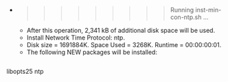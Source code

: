 * >>>>>>>>> Running inst-min-con-ntp.sh ...
  * After this operation, 2,341 kB of additional disk space will be used.
  * Install Network Time Protocol: ntp.
  * Disk size = 1691884K. Space Used = 3268K. Runtime = 00:00:00:01.
  * The following NEW packages will be installed:
  ```bash
libopts25 ntp
  ```

